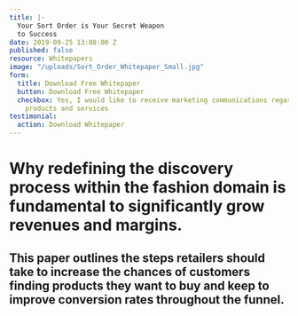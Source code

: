 ```yaml
---
title: |-
  Your Sort Order is Your Secret Weapon
  to Success
date: 2019-09-25 13:08:00 Z
published: false
resource: Whitepapers
image: "/uploads/Sort_Order_Whitepaper_Small.jpg"
form:
  title: Download Free Whitepaper
  button: Download Free Whitepaper
  checkbox: Yes, I would like to receive marketing communications regarding Dressipi
    products and services
testimonial:
  action: Download Whitepaper
---
```


# Why redefining the discovery process within the fashion domain is fundamental to significantly grow revenues and margins.

## This paper outlines the steps retailers should take to increase the chances of customers finding products they want to buy and keep to improve conversion rates throughout the funnel.
